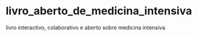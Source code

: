 # livro_aberto_de_medicina_intensiva

livro interactivo, colaborativo e aberto sobre medicina intensiva
